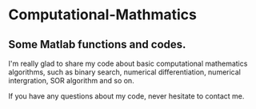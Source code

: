 # Computational-Mathmatics
## Some Matlab functions and codes.

I'm really glad to share my code about basic computational mathematics algorithms, such as binary search, numerical differentiation, numerical intergration, SOR algorithm and so on.

If you have any questions about my code, never hesitate to contact me.
